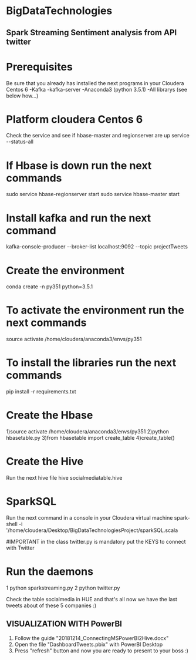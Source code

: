 # BigDataTechnologies

## Spark Streaming Sentiment analysis from API twitter

# Prerequisites
Be sure that you already has installed the next programs in your Cloudera Centos 6
-Kafka
-kafka-server
-Anaconda3 (python 3.5.1)
-All librarys (see below how...)

# Platform cloudera Centos 6
Check the service and see if hbase-master and  regionserver are up
service --status-all

# If Hbase is down run the next commands
sudo service hbase-regionserver start
sudo service hbase-master start

# Install kafka and run the next command
kafka-console-producer --broker-list localhost:9092 --topic projectTweets

# Create the environment
conda create -n py351 python=3.5.1

# To activate the environment run the next commands

source activate /home/cloudera/anaconda3/envs/py351

# To install the libraries run the next commands

pip install -r requirements.txt

# Create the Hbase
1)source activate /home/cloudera/anaconda3/envs/py351
2)python hbasetable.py 
3)from hbasetable import create_table
4)create_table()

# Create the Hive
Run the next hive file 
hive socialmediatable.hive

# SparkSQL
Run the next command in a console in your Cloudera virtual machine
spark-shell -i '/home/cloudera/Desktop/BigDataTechnologiesProject/sparkSQL.scala

#IMPORTANT in the class twitter.py is mandatory put the KEYS to connect with Twitter

# Run the daemons
1 python sparkstreaming.py
2 python twitter.py

Check the table socialmedia in HUE and that's all now we have the last tweets about of these 5 companies :)

## VISUALIZATION WITH PowerBI
1) Follow the guide "20181214_ConnectingMSPowerBI2Hive.docx"
2) Open the file "DashboardTweets.pbix" with PowerBI Desktop
3) Press "refresh" button and now you are ready to present to your boss :)
